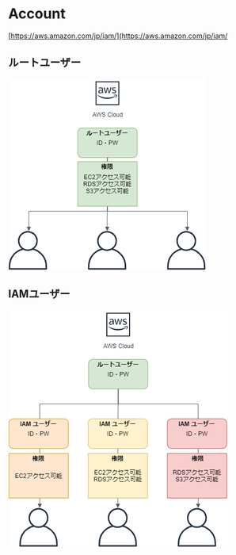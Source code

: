 # Account
[https://aws.amazon.com/jp/iam/](https://aws.amazon.com/jp/iam/

## ルートユーザー 
![Test Image 3](/resource/image/AWS_Account_RootUser.png)

## IAMユーザー
![Test Image 3](/resource/image/AWS_Account_IAMUser.png)
